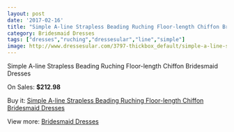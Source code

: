 ```yaml
---
layout: post
date: '2017-02-16'
title: "Simple A-line Strapless Beading Ruching Floor-length Chiffon Bridesmaid Dresses"
category: Bridesmaid Dresses
tags: ["dresses","ruching","dressesular","line","simple"]
image: http://www.dressesular.com/3797-thickbox_default/simple-a-line-strapless-beading-ruching-floor-length-chiffon-bridesmaid-dresses.jpg
---
```

Simple A-line Strapless Beading Ruching Floor-length Chiffon Bridesmaid Dresses

On Sales: **$212.98**
<a href="https://www.dressesular.com/bridesmaid-dresses/1500-simple-a-line-strapless-beading-ruching-floor-length-chiffon-bridesmaid-dresses.html"><amp-img layout="responsive" width="600" height="600" src="//www.dressesular.com/3797-thickbox_default/simple-a-line-strapless-beading-ruching-floor-length-chiffon-bridesmaid-dresses.jpg" alt="Simple A-line Strapless Beading Ruching Floor-length Chiffon Bridesmaid Dresses 0" /></a>

Buy it: [Simple A-line Strapless Beading Ruching Floor-length Chiffon Bridesmaid Dresses](https://www.dressesular.com/bridesmaid-dresses/1500-simple-a-line-strapless-beading-ruching-floor-length-chiffon-bridesmaid-dresses.html "Simple A-line Strapless Beading Ruching Floor-length Chiffon Bridesmaid Dresses")

View more: [Bridesmaid Dresses](https://www.dressesular.com/4-bridesmaid-dresses "Bridesmaid Dresses")